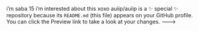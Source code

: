  i’m saba 
 15 
 i’m interested about this 
 xoxo
auiip/auiip is a ✨ special ✨ repository because its `README.md` (this file) appears on your GitHub profile.
You can click the Preview link to take a look at your changes.
--->
